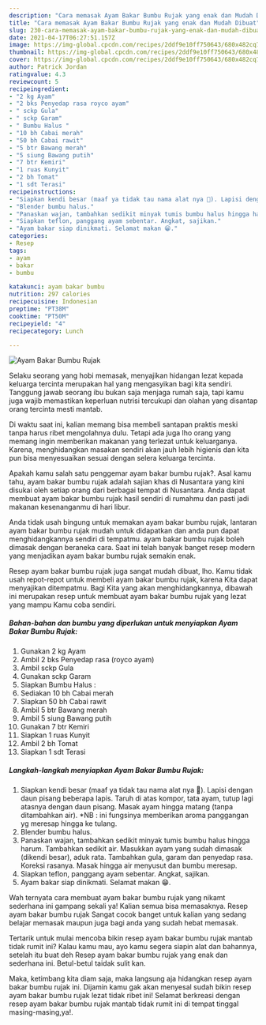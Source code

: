 ```yaml
---
description: "Cara memasak Ayam Bakar Bumbu Rujak yang enak dan Mudah Dibuat"
title: "Cara memasak Ayam Bakar Bumbu Rujak yang enak dan Mudah Dibuat"
slug: 230-cara-memasak-ayam-bakar-bumbu-rujak-yang-enak-dan-mudah-dibuat
date: 2021-04-17T06:27:51.157Z
image: https://img-global.cpcdn.com/recipes/2ddf9e10ff750643/680x482cq70/ayam-bakar-bumbu-rujak-foto-resep-utama.jpg
thumbnail: https://img-global.cpcdn.com/recipes/2ddf9e10ff750643/680x482cq70/ayam-bakar-bumbu-rujak-foto-resep-utama.jpg
cover: https://img-global.cpcdn.com/recipes/2ddf9e10ff750643/680x482cq70/ayam-bakar-bumbu-rujak-foto-resep-utama.jpg
author: Patrick Jordan
ratingvalue: 4.3
reviewcount: 5
recipeingredient:
- "2 kg Ayam"
- "2 bks Penyedap rasa royco ayam"
- " sckp Gula"
- " sckp Garam"
- " Bumbu Halus "
- "10 bh Cabai merah"
- "50 bh Cabai rawit"
- "5 btr Bawang merah"
- "5 siung Bawang putih"
- "7 btr Kemiri"
- "1 ruas Kunyit"
- "2 bh Tomat"
- "1 sdt Terasi"
recipeinstructions:
- "Siapkan kendi besar (maaf ya tidak tau nama alat nya 🙏). Lapisi dengan daun pisang beberapa lapis. Taruh di atas kompor, tata ayam, tutup lagi atasnya dengan daun pisang. Masak ayam hingga matang (tanpa ditambahkan air). *NB : ini fungsinya memberikan aroma panggangan yg meresap hingga ke tulang."
- "Blender bumbu halus."
- "Panaskan wajan, tambahkan sedikit minyak tumis bumbu halus hingga harum. Tambahkan sedikit air. Masukkan ayam yang sudah dimasak (dikendi besar), aduk rata. Tambahkan gula, garam dan penyedap rasa. Koreksi rasanya. Masak hingga air menyusut dan bumbu meresap."
- "Siapkan teflon, panggang ayam sebentar. Angkat, sajikan."
- "Ayam bakar siap dinikmati. Selamat makan 😁."
categories:
- Resep
tags:
- ayam
- bakar
- bumbu

katakunci: ayam bakar bumbu 
nutrition: 297 calories
recipecuisine: Indonesian
preptime: "PT38M"
cooktime: "PT50M"
recipeyield: "4"
recipecategory: Lunch

---
```



![Ayam Bakar Bumbu Rujak](https://img-global.cpcdn.com/recipes/2ddf9e10ff750643/680x482cq70/ayam-bakar-bumbu-rujak-foto-resep-utama.jpg)

Selaku seorang yang hobi memasak, menyajikan hidangan lezat kepada keluarga tercinta merupakan hal yang mengasyikan bagi kita sendiri. Tanggung jawab seorang ibu bukan saja menjaga rumah saja, tapi kamu juga wajib memastikan keperluan nutrisi tercukupi dan olahan yang disantap orang tercinta mesti mantab.

Di waktu  saat ini, kalian memang bisa membeli santapan praktis meski tanpa harus ribet mengolahnya dulu. Tetapi ada juga lho orang yang memang ingin memberikan makanan yang terlezat untuk keluarganya. Karena, menghidangkan masakan sendiri akan jauh lebih higienis dan kita pun bisa menyesuaikan sesuai dengan selera keluarga tercinta. 



Apakah kamu salah satu penggemar ayam bakar bumbu rujak?. Asal kamu tahu, ayam bakar bumbu rujak adalah sajian khas di Nusantara yang kini disukai oleh setiap orang dari berbagai tempat di Nusantara. Anda dapat membuat ayam bakar bumbu rujak hasil sendiri di rumahmu dan pasti jadi makanan kesenanganmu di hari libur.

Anda tidak usah bingung untuk memakan ayam bakar bumbu rujak, lantaran ayam bakar bumbu rujak mudah untuk didapatkan dan anda pun dapat menghidangkannya sendiri di tempatmu. ayam bakar bumbu rujak boleh dimasak dengan beraneka cara. Saat ini telah banyak banget resep modern yang menjadikan ayam bakar bumbu rujak semakin enak.

Resep ayam bakar bumbu rujak juga sangat mudah dibuat, lho. Kamu tidak usah repot-repot untuk membeli ayam bakar bumbu rujak, karena Kita dapat menyajikan ditempatmu. Bagi Kita yang akan menghidangkannya, dibawah ini merupakan resep untuk membuat ayam bakar bumbu rujak yang lezat yang mampu Kamu coba sendiri.

<!--inarticleads1-->

##### Bahan-bahan dan bumbu yang diperlukan untuk menyiapkan Ayam Bakar Bumbu Rujak:

1. Gunakan 2 kg Ayam
1. Ambil 2 bks Penyedap rasa (royco ayam)
1. Ambil  sckp Gula
1. Gunakan  sckp Garam
1. Siapkan  Bumbu Halus :
1. Sediakan 10 bh Cabai merah
1. Siapkan 50 bh Cabai rawit
1. Ambil 5 btr Bawang merah
1. Ambil 5 siung Bawang putih
1. Gunakan 7 btr Kemiri
1. Siapkan 1 ruas Kunyit
1. Ambil 2 bh Tomat
1. Siapkan 1 sdt Terasi




<!--inarticleads2-->

##### Langkah-langkah menyiapkan Ayam Bakar Bumbu Rujak:

1. Siapkan kendi besar (maaf ya tidak tau nama alat nya 🙏). Lapisi dengan daun pisang beberapa lapis. Taruh di atas kompor, tata ayam, tutup lagi atasnya dengan daun pisang. Masak ayam hingga matang (tanpa ditambahkan air). *NB : ini fungsinya memberikan aroma panggangan yg meresap hingga ke tulang.
1. Blender bumbu halus.
1. Panaskan wajan, tambahkan sedikit minyak tumis bumbu halus hingga harum. Tambahkan sedikit air. Masukkan ayam yang sudah dimasak (dikendi besar), aduk rata. Tambahkan gula, garam dan penyedap rasa. Koreksi rasanya. Masak hingga air menyusut dan bumbu meresap.
1. Siapkan teflon, panggang ayam sebentar. Angkat, sajikan.
1. Ayam bakar siap dinikmati. Selamat makan 😁.




Wah ternyata cara membuat ayam bakar bumbu rujak yang nikamt sederhana ini gampang sekali ya! Kalian semua bisa memasaknya. Resep ayam bakar bumbu rujak Sangat cocok banget untuk kalian yang sedang belajar memasak maupun juga bagi anda yang sudah hebat memasak.

Tertarik untuk mulai mencoba bikin resep ayam bakar bumbu rujak mantab tidak rumit ini? Kalau kamu mau, ayo kamu segera siapin alat dan bahannya, setelah itu buat deh Resep ayam bakar bumbu rujak yang enak dan sederhana ini. Betul-betul taidak sulit kan. 

Maka, ketimbang kita diam saja, maka langsung aja hidangkan resep ayam bakar bumbu rujak ini. Dijamin kamu gak akan menyesal sudah bikin resep ayam bakar bumbu rujak lezat tidak ribet ini! Selamat berkreasi dengan resep ayam bakar bumbu rujak mantab tidak rumit ini di tempat tinggal masing-masing,ya!.


